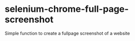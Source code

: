 # selenium-chrome-full-page-screenshot
Simple function to create a fullpage screenshot of a website
